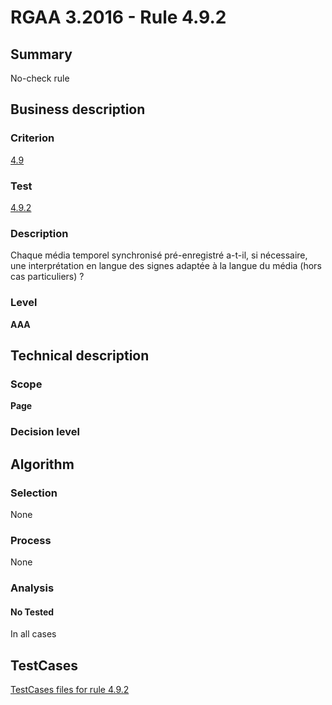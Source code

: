 # RGAA 3.2016 - Rule 4.9.2

## Summary
No-check rule


## Business description

### Criterion
[4.9](http://references.modernisation.gouv.fr/rgaa-accessibilite/criteres.html#crit-4-9)

### Test
[4.9.2](http://references.modernisation.gouv.fr/rgaa-accessibilite/criteres.html#test-4-9-2)

### Description
Chaque média temporel synchronisé pré-enregistré a-t-il, si nécessaire, une interprétation en langue des signes adaptée à la langue du média (hors cas particuliers) ?

### Level
**AAA**


## Technical description

### Scope
**Page**

### Decision level


## Algorithm

### Selection
None

### Process
None

### Analysis

#### No Tested
In all cases


##  TestCases

[TestCases files for rule 4.9.2](https://github.com/Asqatasun/Asqatasun/tree/RGAA_3.2016/rules/rules-rgaa3.2016/src/test/resources/testcases/rgaa32016/Rgaa32016Rule040902/)


